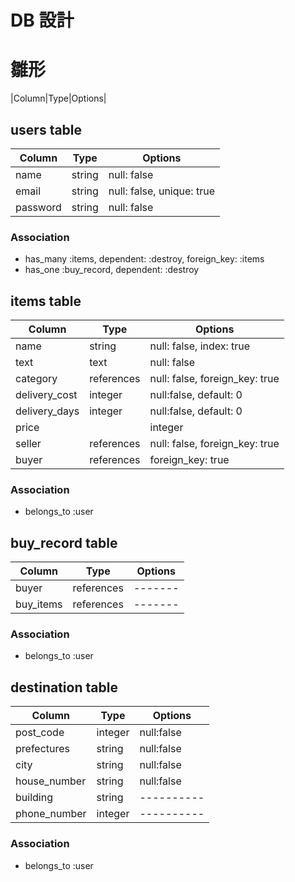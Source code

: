 # DB 設計

# 雛形
|Column|Type|Options|

## users table

|Column  |Type  |Options                  |
|--------|------|-------------------------|
|name    |string|null: false              |
|email   |string|null: false, unique: true|
|password|string|null: false              |

### Association

- has_many :items, dependent: :destroy, foreign_key: :items
- has_one :buy_record, dependent: :destroy

## items table

|Column       |Type  |Options                            |
|-------------|----------|-------------------------------|
|name         |string    |null: false, index: true       |
|text         |text      |null: false                    |
|category     |references|null: false, foreign_key: true |
|delivery_cost|integer   |null:false, default: 0         |
|delivery_days|integer   |null:false, default: 0         |
|price        ||integer  |null:false                     |
|seller       |references|null: false, foreign_key: true |
|buyer        |references|foreign_key: true              |

### Association

- belongs_to :user

## buy_record table

|Column   |Type      |Options|
|---------|----------|-------|
|buyer    |references|-------|
|buy_items|references|-------|

### Association

- belongs_to :user

## destination table

|Column      |Type   |Options   |
|------------|-------|----------|
|post_code   |integer|null:false|
|prefectures |string |null:false|
|city        |string |null:false|
|house_number|string |null:false|
|building    |string |----------|
|phone_number|integer|----------|

### Association

- belongs_to :user
